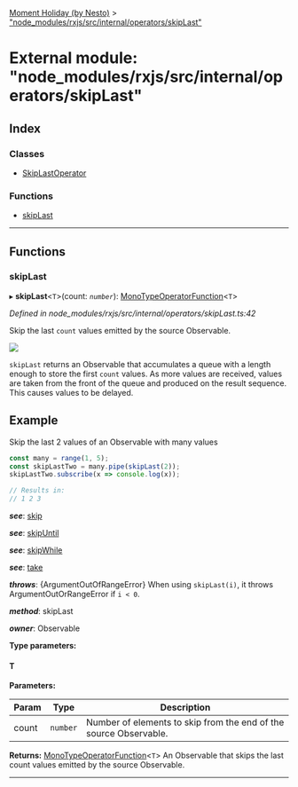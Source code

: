 [Moment Holiday (by Nesto)](../README.md) > ["node_modules/rxjs/src/internal/operators/skipLast"](../modules/_node_modules_rxjs_src_internal_operators_skiplast_.md)

# External module: "node_modules/rxjs/src/internal/operators/skipLast"

## Index

### Classes

* [SkipLastOperator](../classes/_node_modules_rxjs_src_internal_operators_skiplast_.skiplastoperator.md)

### Functions

* [skipLast](_node_modules_rxjs_src_internal_operators_skiplast_.md#skiplast)

---

## Functions

<a id="skiplast"></a>

###  skipLast

▸ **skipLast**<`T`>(count: *`number`*): [MonoTypeOperatorFunction](../interfaces/_node_modules_rxjs_src_internal_types_.monotypeoperatorfunction.md)<`T`>

*Defined in node_modules/rxjs/src/internal/operators/skipLast.ts:42*

Skip the last `count` values emitted by the source Observable.

![](skipLast.png)

`skipLast` returns an Observable that accumulates a queue with a length enough to store the first `count` values. As more values are received, values are taken from the front of the queue and produced on the result sequence. This causes values to be delayed.

Example
-------

Skip the last 2 values of an Observable with many values

```javascript
const many = range(1, 5);
const skipLastTwo = many.pipe(skipLast(2));
skipLastTwo.subscribe(x => console.log(x));

// Results in:
// 1 2 3
```
*__see__*: [skip](_node_modules_rxjs_src_internal_operators_skip_.md#skip)

*__see__*: [skipUntil](_node_modules_rxjs_src_internal_operators_skipuntil_.md#skipuntil)

*__see__*: [skipWhile](_node_modules_rxjs_src_internal_operators_skipwhile_.md#skipwhile)

*__see__*: [take](_node_modules_rxjs_src_internal_operators_take_.md#take)

*__throws__*: {ArgumentOutOfRangeError} When using `skipLast(i)`, it throws ArgumentOutOrRangeError if `i < 0`.

*__method__*: skipLast

*__owner__*: Observable

**Type parameters:**

#### T 
**Parameters:**

| Param | Type | Description |
| ------ | ------ | ------ |
| count | `number` |  Number of elements to skip from the end of the source Observable. |

**Returns:** [MonoTypeOperatorFunction](../interfaces/_node_modules_rxjs_src_internal_types_.monotypeoperatorfunction.md)<`T`>
An Observable that skips the last count values
emitted by the source Observable.

___

